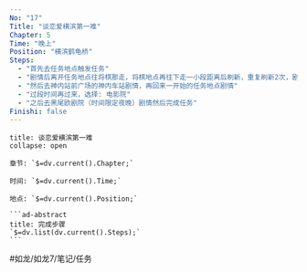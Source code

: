 ```yaml
---
No: "17"
Title: "谈恋爱横滨第一难"
Chapter: 5
Time: "晚上"
Position: "横滨鹤龟桥"
Steps:
  - "首先去任务地点触发任务"
  - "剧情后离开任务地点往将棋那走，将棋地点再往下走一小段距离后刷新，重复刷新2次，剧情选择: 衣服"
  - "然后去神内站前广场的神内车站剧情，再回来一开始的任务地点剧情"
  - "过段时间再过来，选择: 电影院"
  - "之后去黑尾欧剧院（时间限定夜晚）剧情然后完成任务"
Finishi: false
---
```

````ad-question
title: 谈恋爱横滨第一难
collapse: open

章节: `$=dv.current().Chapter;`

时间: `$=dv.current().Time;`

地点: `$=dv.current().Position;`

```ad-abstract
title: 完成步骤
`$=dv.list(dv.current().Steps);`
```
````

#如龙/如龙7/笔记/任务 